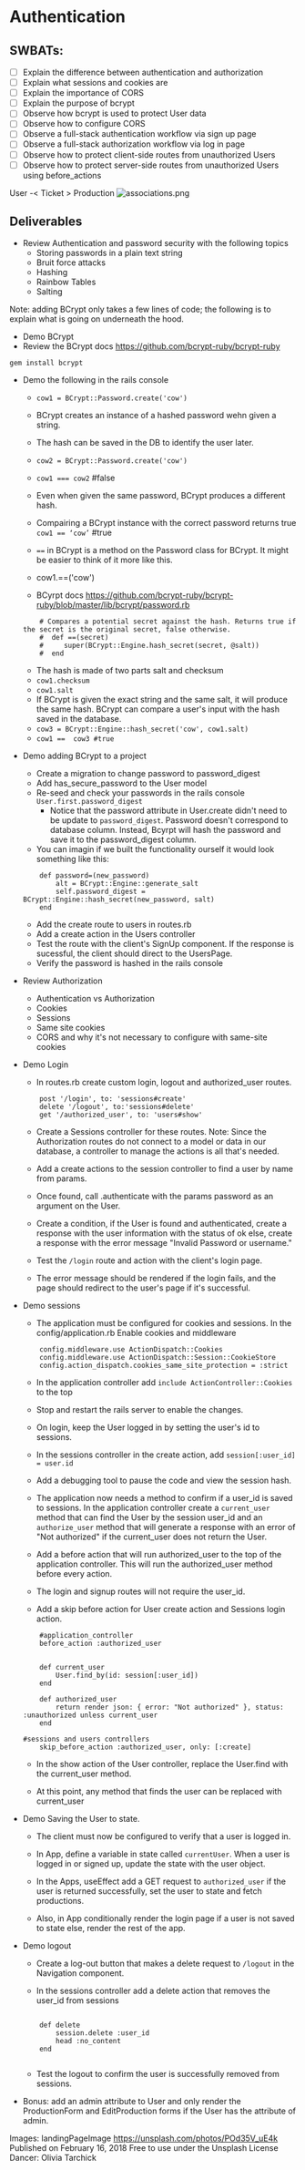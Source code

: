 # Authentication
## SWBATs:
- [ ] Explain the difference between authentication and authorization
- [ ] Explain what sessions and cookies are
- [ ] Explain the importance of CORS
- [ ] Explain the purpose of bcrypt
- [ ] Observe how bcrypt is used to protect User data
- [ ] Observe how to configure CORS
- [ ] Observe a full-stack authentication workflow via sign up page
- [ ] Observe a full-stack authorization workflow via log in page
- [ ] Observe how to protect client-side routes from unauthorized Users
- [ ] Observe how to protect server-side routes from unauthorized Users using before_actions

User -< Ticket > Production
![associations.png](assets/associations_fixed.png)

## Deliverables
- Review Authentication and password security with the following topics
	- Storing passwords in a plain text string
	- Bruit force attacks
	- Hashing
	- Rainbow Tables
	- Salting 

Note: adding BCrypt only takes a few lines of code; the following is to explain what is going on underneath the hood.

- Demo BCrypt
- Review the BCrypt docs https://github.com/bcrypt-ruby/bcrypt-ruby

`gem install bcrypt`

- Demo the following in the rails console
    - `cow1 = BCrypt::Password.create('cow')`
    - BCrypt creates an instance of a hashed password wehn given a string.
    -  The hash can be saved in the DB to identify the user later. 
    - `cow2 = BCrypt::Password.create('cow')`
    - `cow1 === cow2` #false
    - Even when given the same password, BCrypt produces a different hash. 


    - Compairing a BCrypt instance with the correct password returns true
    `cow1 == ‘cow’` #true

    - `==` in BCrypt is a method on the Password class for BCrypt. It might be easier to think of it more like this. 
    - cow1.==('cow')
    - BCyrpt docs https://github.com/bcrypt-ruby/bcrypt-ruby/blob/master/lib/bcrypt/password.rb
    ```
        # Compares a potential secret against the hash. Returns true if the secret is the original secret, false otherwise.	
        #  def ==(secret)
        #     super(BCrypt::Engine.hash_secret(secret, @salt))
        #  end
    ```
    - The hash is made of two parts salt and checksum
    - `cow1.checksum`
    - `cow1.salt`
    - If BCrypt is given the exact string and the same salt, it will produce the same hash. BCrypt can compare a user's input with the hash saved in the database.
    - `cow3 = BCrypt::Engine::hash_secret('cow', cow1.salt)`
    - `cow1 ==  cow3 #true`

- Demo adding BCrypt to a project
    - Create a migration to change password to password_digest
    - Add has_secure_password to the User model
    - Re-seed and check your passwords in the rails console `User.first.password_digest`
        - Notice that the password attribute in User.create didn't need to be update to `password_digest`. Password doesn't correspond to database column. Instead, Bcyrpt will hash the password and save it to the password_digest column.
    - You can imagin if we built the functionality ourself it would look something like this:
    ```
        def password=(new_password)
            alt = BCrypt::Engine::generate_salt
            self.password_digest = BCrypt::Engine::hash_secret(new_password, salt)
        end
    ```

    - Add the create route to users in routes.rb
    - Add a create action in the Users controller
    - Test the route with the client's SignUp component. If the response is sucessful, the client should direct to the UsersPage. 
    - Verify the password is hashed in the rails console 

- Review Authorization 
    - Authentication vs Authorization
    - Cookies
    - Sessions
    - Same site cookies 
    - CORS and why it's not necessary to configure with same-site cookies

- Demo Login 
    - In routes.rb create custom login, logout and authorized_user routes.
    ```
        post '/login', to: 'sessions#create'
        delete '/logout', to:'sessions#delete' 
        get '/authorized_user', to: 'users#show'
    ```

    - Create a Sessions controller for these routes. Note: Since the Authorization routes do not connect to a model or data in our database, a controller to manage the actions is all that's needed. 

    - Add a create actions to the session controller to find a user by name from params.
    
    - Once found, call .authenticate with the params password as an argument on the User. 
    
    - Create a condition, if the User is found and authenticated, create a response with the user information with the status of ok else, create a response with the error message "Invalid Password or username."

    - Test the `/login` route and action with the client's login page. 

    - The error message should be rendered if the login fails, and the page should redirect to the user's page if it's successful.

- Demo sessions
    - The application must be configured for cookies and sessions. In the config/application.rb  Enable cookies and middleware
    ```
        config.middleware.use ActionDispatch::Cookies
        config.middleware.use ActionDispatch::Session::CookieStore
        config.action_dispatch.cookies_same_site_protection = :strict
    ```
    - In the application controller add 	   `include ActionController::Cookies` to the top
    
    - Stop and restart the rails server to enable the changes.

    - On login, keep the User logged in by setting the user's id to sessions. 
    
    - In the sessions controller in the create action, add `session[:user_id] = user.id`
    
    - Add a debugging tool to pause the code and view the session hash.

    - The application now needs a method to confirm if a user_id is saved to sessions. In the application controller create a `current_user` method that can find the User by the session user_id and an `authorize_user` method that will generate a response with an error of "Not authorized" if the current_user does not return the User.
   
    - Add a before action that will run authorized_user to the top of the application controller. This will run the authorized_user method before every action.
   
    - The login and signup routes will not require the user_id.
   
    - Add a skip before action for User create action and Sessions login action.

    ```
        #application_controller
        before_action :authorized_user


        def current_user
            User.find_by(id: session[:user_id])
        end

        def authorized_user  
            return render json: { error: "Not authorized" }, status: :unauthorized unless current_user
        end
  
    #sessions and users controllers
        skip_before_action :authorized_user, only: [:create]

    ```

    - In the show action of the User controller, replace the User.find with the current_user method.
   
    - At this point, any method that finds the user can be replaced with current_user



- Demo Saving the User to state. 
    - The client must now be configured to verify that a user is logged in.
   
    - In App, define a variable in state called `currentUser`. When a user is logged in or signed up, update the state with the user object.

    - In the Apps, useEffect add a GET request to `authorized_user` if the user is returned successfully, set the user to state and fetch productions.

    - Also, in App conditionally render the login page if a user is not saved to state else, render the rest of the app.



- Demo logout
    - Create a log-out button that makes a delete request to `/logout` in the Navigation component.
    
    - In the sessions controller add a delete action that removes the user_id from sessions

    ```

        def delete
            session.delete :user_id
            head :no_content
        end


    ```

    - Test the logout to confirm the user is successfully removed from sessions.


- Bonus: add an admin attribute to User and only render the ProductionForm and EditProduction forms if the User has the attribute of admin.








Images:
landingPageImage
https://unsplash.com/photos/POd35V_uE4k
Published on February 16, 2018
Free to use under the Unsplash License
Dancer: Olivia Tarchick
